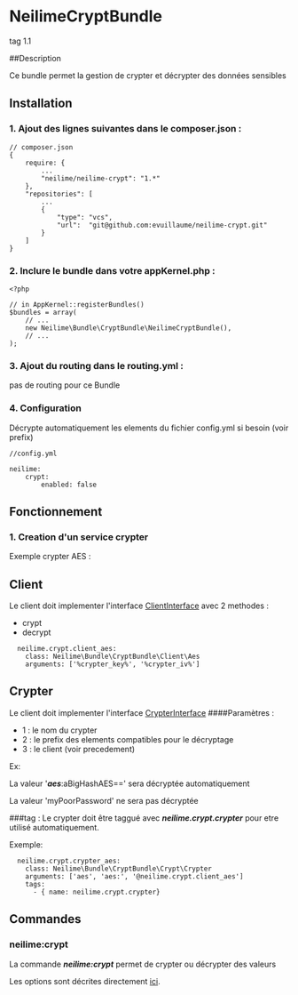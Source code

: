 NeilimeCryptBundle
================

tag  1.1

##Description

Ce bundle permet la gestion de crypter et décrypter des données sensibles

## Installation

### 1. Ajout des lignes suivantes dans le composer.json :
```
// composer.json
{
    require: {
        ...
        "neilime/neilime-crypt": "1.*"
    },
    "repositories": [
        ...
        {
            "type": "vcs",
            "url":  "git@github.com:evuillaume/neilime-crypt.git"
        }
    ]
}
```

### 2. Inclure le bundle dans votre appKernel.php :
```
<?php

// in AppKernel::registerBundles()
$bundles = array(
    // ...
    new Neilime\Bundle\CryptBundle\NeilimeCryptBundle(),
    // ...
);
```

### 3. Ajout du routing dans le routing.yml :
pas de routing pour ce Bundle
### 4. Configuration
Décrypte automatiquement les elements du fichier config.yml si besoin (voir prefix)
```
//config.yml

neilime:
    crypt:
        enabled: false
```

## Fonctionnement

### 1. Creation d'un service crypter

Exemple crypter AES :

## Client
Le client doit implementer l'interface [ClientInterface](Neilime\Bundle\CryptBundle\Client\ClientInterface.php)
avec 2 methodes :
- crypt
- decrypt
```
  neilime.crypt.client_aes:
    class: Neilime\Bundle\CryptBundle\Client\Aes
    arguments: ['%crypter_key%', '%crypter_iv%']
```
## Crypter
Le client doit implementer l'interface [CrypterInterface](Neilime\Bundle\CryptBundle\Crypter\CrypterInterface.php)
####Paramètres :
- 1 : le nom du crypter 
- 2 : le prefix des elements compatibles pour le décryptage
- 3 : le client (voir precedement)

Ex: 

La valeur '***aes***:aBigHashAES==' sera décryptée automatiquement

La valeur 'myPoorPassword' ne sera pas décryptée

###tag :
Le crypter doit être taggué avec ***neilime.crypt.crypter*** pour etre utilisé automatiquement.

Exemple:
```
  neilime.crypt.crypter_aes:
    class: Neilime\Bundle\CryptBundle\Crypt\Crypter
    arguments: ['aes', 'aes:', '@neilime.crypt.client_aes']
    tags:
      - { name: neilime.crypt.crypter}
```

## Commandes

### neilime:crypt
La commande ***neilime:crypt*** permet de crypter ou décrypter des valeurs

Les options sont décrites directement [ici](Command/CryptCommand.php).

